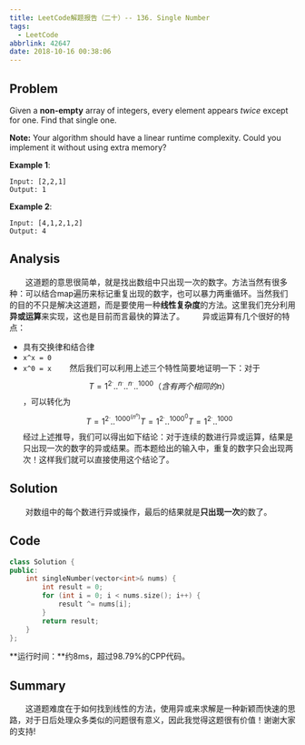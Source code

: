 ```yaml
---
title: LeetCode解题报告（二十）-- 136. Single Number
tags:
  - LeetCode
abbrlink: 42647
date: 2018-10-16 00:38:06
---
```

## Problem
Given a **non-empty** array of integers, every element appears *twice* except for one. Find that single one.

**Note:**
Your algorithm should have a linear runtime complexity. Could you implement it without using extra memory?
<!-- more -->

**Example 1**:
```
Input: [2,2,1]
Output: 1
```

**Example 2**:
```
Input: [4,1,2,1,2]
Output: 4
```

## Analysis
&emsp;&emsp;这道题的意思很简单，就是找出数组中只出现一次的数字。方法当然有很多种：可以结合map遍历来标记重复出现的数字，也可以暴力两重循环。当然我们的目的不只是解决这道题，而是要使用一种**线性复杂度**的方法。这里我们充分利用**异或运算**来实现，这也是目前而言最快的算法了。
&emsp;&emsp;异或运算有几个很好的特点：
  + 具有交换律和结合律
  + `x^x = 0`
  + `x^0 = x`
&emsp;&emsp;然后我们可以利用上述三个特性简要地证明一下：对于$$T=1^2^...^n^...^n^...^1000（含有两个相同的n）$$，可以转化为
$$
T = 1^2^...^1000^(n^n)
T = 1^2^...^1000^0
T = 1^2^...^1000
$$
经过上述推导，我们可以得出如下结论：对于连续的数进行异或运算，结果是只出现一次的数字的异或结果。而本题给出的输入中，重复的数字只会出现两次！这样我们就可以直接使用这个结论了。

## Solution
&emsp;&emsp;对数组中的每个数进行异或操作，最后的结果就是**只出现一次**的数了。

## Code
```C++
class Solution {
public:
    int singleNumber(vector<int>& nums) {
        int result = 0;
        for (int i = 0; i < nums.size(); i++) {
            result ^= nums[i];
        }
        return result;
    }
};
```
**运行时间：**约8ms，超过98.79%的CPP代码。
## Summary
&emsp;&emsp;这道题难度在于如何找到线性的方法，使用异或来求解是一种新颖而快速的思路，对于日后处理众多类似的问题很有意义，因此我觉得这题很有价值！谢谢大家的支持!
